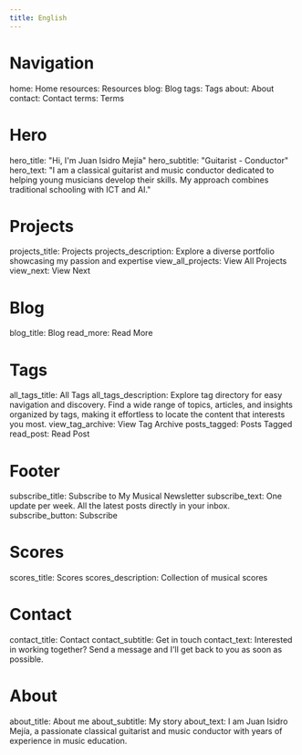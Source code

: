 ```yaml
---
title: English
---
```


# Navigation

home: Home
resources: Resources
blog: Blog
tags: Tags
about: About
contact: Contact
terms: Terms

# Hero

hero_title: "Hi, I'm Juan Isidro Mejía"
hero_subtitle: "Guitarist - Conductor"
hero_text: "I am a classical guitarist and music conductor dedicated to helping young musicians develop their skills. My approach combines traditional schooling with ICT and AI."

# Projects

projects_title: Projects
projects_description: Explore a diverse portfolio showcasing my passion and expertise
view_all_projects: View All Projects
view_next: View Next

# Blog

blog_title: Blog
read_more: Read More

# Tags

all_tags_title: All Tags
all_tags_description: Explore tag directory for easy navigation and discovery. Find a wide range of topics, articles, and insights organized by tags, making it effortless to locate the content that interests you most.
view_tag_archive: View Tag Archive
posts_tagged: Posts Tagged
read_post: Read Post

# Footer

subscribe_title: Subscribe to My Musical Newsletter
subscribe_text: One update per week. All the latest posts directly in your inbox.
subscribe_button: Subscribe

# Scores

scores_title: Scores
scores_description: Collection of musical scores

# Contact

contact_title: Contact
contact_subtitle: Get in touch
contact_text: Interested in working together? Send a message and I'll get back to you as soon as possible.

# About

about_title: About me
about_subtitle: My story
about_text: I am Juan Isidro Mejía, a passionate classical guitarist and music conductor with years of experience in music education.
